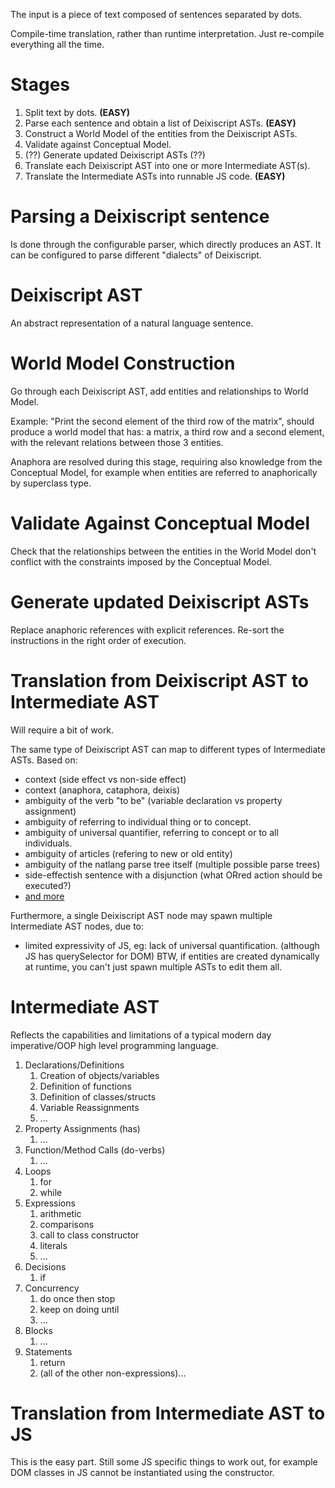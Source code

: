 The input is a piece of text composed of sentences separated by dots.

Compile-time translation, rather than runtime interpretation. Just re-compile everything all the time.

# Stages
1. Split text by dots. **(EASY)**
2. Parse each sentence and obtain a list of Deixiscript ASTs. **(EASY)**
3. Construct a World Model of the entities from the Deixiscript ASTs.
4. Validate against Conceptual Model.
4. (??) Generate updated Deixiscript ASTs (??)
5. Translate each Deixiscript AST into one or more Intermediate AST(s).
6. Translate the Intermediate ASTs into runnable JS code. **(EASY)**

# Parsing a Deixiscript sentence

Is done through the configurable parser, which directly produces an AST. It can be configured to parse different "dialects" of Deixiscript.

# Deixiscript AST

An abstract representation of a natural language sentence.

# World Model Construction

Go through each Deixiscript AST, add entities and relationships to World Model.

Example: "Print the second element of the third row of the matrix", should produce a world model that has: a matrix, a third row and a second element, with the relevant relations between those 3 entities.

Anaphora are resolved during this stage, requiring also knowledge from the Conceptual Model, for example when entities are referred to anaphorically by superclass type.

# Validate Against Conceptual Model

Check that the relationships between the entities in the World Model don't conflict with the constraints imposed by the Conceptual Model.

# Generate updated Deixiscript ASTs

Replace anaphoric references with explicit references. Re-sort the instructions in the right order of execution.


# Translation from Deixiscript AST to Intermediate AST

Will require a bit of work.

The same type of Deixiscript AST can map to different types of Intermediate ASTs. Based on:

* context (side effect vs non-side effect)
* context (anaphora, cataphora, deixis)
* ambiguity of the verb "to be" (variable declaration vs property assignment)
* ambiguity of referring to individual thing or to concept.
* ambiguity of universal quantifier, referring to concept or to all individuals.
* ambiguity of articles (refering to new or old entity)
* ambiguity of the natlang parse tree itself (multiple possible parse trees)
* side-effectish sentence with a disjunction (what ORred action should be executed?)
* [and more](./ambiguities.md)

Furthermore, a single Deixiscript AST node may spawn multiple Intermediate AST nodes, due to:

* limited expressivity of JS, eg: lack of universal quantification. (although JS has querySelector for DOM) BTW, if entities are created dynamically at runtime, you can't just spawn multiple ASTs to edit them all.

# Intermediate AST

Reflects the capabilities and limitations of a typical modern day imperative/OOP high level programming language.

1. Declarations/Definitions
    1. Creation of objects/variables
    1. Definition of functions
    1. Definition of classes/structs
    1. Variable Reassignments
    1. ...
1. Property Assignments (has)
    1. ...
1. Function/Method Calls (do-verbs)
    1. ...
1. Loops
    1. for
    1. while
1. Expressions
    1. arithmetic
    1. comparisons
    1. call to class constructor 
    1. literals
    1. ...
1. Decisions
    1. if
1. Concurrency
    1. do once then stop
    1. keep on doing until
    1. ...
1. Blocks
    1. ...
1. Statements
    1. return
    1. (all of the other non-expressions)...

# Translation from Intermediate AST to JS

This is the easy part. Still some JS specific things to work out, for example DOM classes in JS cannot be instantiated using the constructor.

